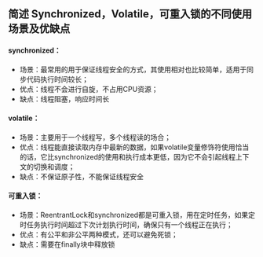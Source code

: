 
## 简述 Synchronized，Volatile，可重入锁的不同使用场景及优缺点
#### synchronized：
- 场景：最常用的用于保证线程安全的方式，其使用相对也比较简单，适用于同步代码执行时间较长；
- 优点：线程不会进行自旋，不占用CPU资源；
- 缺点：线程阻塞，响应时间长
#### volatile：
- 场景：主要用于一个线程写，多个线程读的场合；
- 优点：线程能直接读取内存中最新的数据，如果volatile变量修饰符使用恰当的话，它比synchronized的使用和执行成本更低，因为它不会引起线程上下文的切换和调度；
- 缺点：不保证原子性，不能保证线程安全
#### 可重入锁：
- 场景：ReentrantLock和synchronized都是可重入锁，用在定时任务，如果定时任务执行时间超过下次计划执行时间，确保只有一个线程正在执行；
- 优点：有公平和非公平两种模式，还可以避免死锁；
- 缺点：需要在finally块中释放锁
